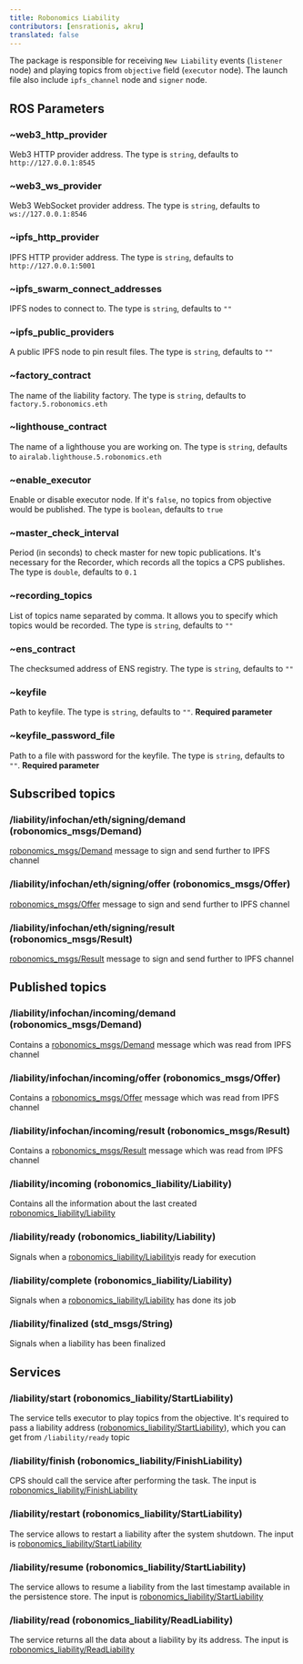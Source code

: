 ```yaml
---
title: Robonomics Liability
contributors: [ensrationis, akru]
translated: false
---
```


The package is responsible for receiving `New Liability` events (`listener` node) and playing topics from `objective` field (`executor` node).
The launch file also include `ipfs_channel` node and `signer` node.

## ROS Parameters

### ~web3_http_provider

Web3 HTTP provider address. The type is `string`, defaults to `http://127.0.0.1:8545`

### ~web3_ws_provider

Web3 WebSocket provider address. The type is `string`, defaults to `ws://127.0.0.1:8546`

### ~ipfs_http_provider

IPFS HTTP provider address. The type is `string`, defaults to `http://127.0.0.1:5001`

### ~ipfs_swarm_connect_addresses

IPFS nodes to connect to. The type is `string`, defaults to `""`

### ~ipfs_public_providers

A public IPFS node to pin result files. The type is `string`, defaults to `""`

### ~factory_contract

The name of the liability factory. The type is `string`, defaults to `factory.5.robonomics.eth`

### ~lighthouse_contract

The name of a lighthouse you are working on. The type is `string`, defaults to `airalab.lighthouse.5.robonomics.eth`

### ~enable_executor

Enable or disable executor node. If it's `false`, no topics from objective would be published. The type is `boolean`, defaults to `true`

### ~master_check_interval

Period (in seconds) to check master for new topic publications. It's necessary for the Recorder, which records all the topics a CPS publishes. The type is `double`, defaults to `0.1`

### ~recording_topics

List of topics name separated by comma. It allows you to specify which topics would be recorded. The type is `string`, defaults to `""`

### ~ens_contract

The checksumed address of ENS registry. The type is `string`, defaults to `""`

### ~keyfile

Path to keyfile. The type is `string`, defaults to `""`. **Required parameter**

### ~keyfile_password_file

Path to a file with password for the keyfile. The type is `string`, defaults to `""`. **Required parameter**

## Subscribed topics

### /liability/infochan/eth/signing/demand (robonomics_msgs/Demand)

[robonomics_msgs/Demand](/docs/market-messages#demand) message to sign and send further to IPFS channel

### /liability/infochan/eth/signing/offer (robonomics_msgs/Offer)

[robonomics_msgs/Offer](/docs/market-messages#offer) message to sign and send further to IPFS channel

### /liability/infochan/eth/signing/result (robonomics_msgs/Result)

[robonomics_msgs/Result](/docs/market-messages#result) message to sign and send further to IPFS channel


## Published topics

### /liability/infochan/incoming/demand (robonomics_msgs/Demand)

Contains a [robonomics_msgs/Demand](/docs/market-messages#demand) message which was read from IPFS channel

### /liability/infochan/incoming/offer (robonomics_msgs/Offer)

Contains a [robonomics_msgs/Offer](/docs/market-messages#offer) message which was read from IPFS channel

### /liability/infochan/incoming/result (robonomics_msgs/Result)

Contains a [robonomics_msgs/Result](/docs/market-messages#result) message which was read from IPFS channel

### /liability/incoming (robonomics_liability/Liability)

Contains all the information about the last created [robonomics_liability/Liability](/docs/robonomics-liability-messages#robonomics_liabilityliabilitymsg)

### /liability/ready (robonomics_liability/Liability)

Signals when a [robonomics_liability/Liability](/docs/robonomics-liability-messages#robonomics_liabilityliabilitymsg)is ready for execution

### /liability/complete (robonomics_liability/Liability)

Signals when a [robonomics_liability/Liability](/docs/robonomics-liability-messages#robonomics_liabilityliabilitymsg) has done its job

### /liability/finalized (std_msgs/String)

Signals when a liability has been finalized

## Services

### /liability/start (robonomics_liability/StartLiability)

The service tells executor to play topics from the objective. It's required to pass a liability address ([robonomics_liability/StartLiability](/docs/robonomics-liability-messages#robonomics_liabilitystartliabilitysrv)), which you can get from `/liability/ready` topic

### /liability/finish (robonomics_liability/FinishLiability)

CPS should call the service after performing the task. The input is [robonomics_liability/FinishLiability](/docs/robonomics-liability-messages#robonomics_liabilityfinishiabilitysrv)

### /liability/restart (robonomics_liability/StartLiability)

The service allows to restart a liability after the system shutdown. The input is [robonomics_liability/StartLiability](/docs/robonomics-liability-messages#robonomics_liabilitystartliabilitysrv)

### /liability/resume (robonomics_liability/StartLiability)

The service allows to resume a liability from the last timestamp available in the persistence store. The input is [robonomics_liability/StartLiability](/docs/robonomics-liability-messages#robonomics_liabilitystartliabilitysrv)

### /liability/read (robonomics_liability/ReadLiability)

The service returns all the data about a liability by its address. The input is [robonomics_liability/ReadLiability](/docs/robonomics-liability-messages#robonomics_liabilityreadliabilitysrv)
